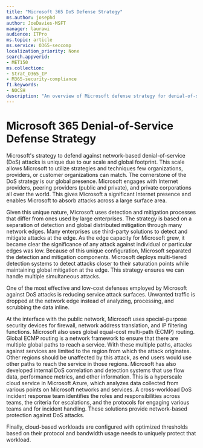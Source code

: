 ```yaml
---
title: "Microsoft 365 DoS Defense Strategy"
ms.author: josephd
author: JoeDavies-MSFT
manager: laurawi
audience: ITPro
ms.topic: article
ms.service: O365-seccomp
localization_priority: None
search.appverid:
- MET150
ms.collection:
- Strat_O365_IP
- M365-security-compliance
f1.keywords:
- NOCSH
description: "An overview of Microsoft defense strategy for denial-of-service (DoS) attacks."
---
```


# Microsoft 365 Denial-of-Service Defense Strategy

Microsoft's strategy to defend against network-based denial-of-service (DoS) attacks is unique due to our scale and global footprint. This scale allows Microsoft to utilize strategies and techniques few organizations, providers, or customer organizations can match. The cornerstone of the DoS strategy is our global presence. Microsoft engages with Internet providers, peering providers (public and private), and private corporations all over the world. This gives Microsoft a significant Internet presence and enables Microsoft to absorb attacks across a large surface area.

Given this unique nature, Microsoft uses detection and mitigation processes that differ from ones used by large enterprises. The strategy is based on a separation of detection and global distributed mitigation through many network edges. Many enterprises use third-party solutions to detect and mitigate attacks at the edge. As the edge capacity for Microsoft grew, it became clear the significance of any attack against individual or particular edges was low. Because of this unique configuration, Microsoft separated the detection and mitigation components. Microsoft deploys multi-tiered detection systems to detect attacks closer to their saturation points while maintaining global mitigation at the edge. This strategy ensures we can handle multiple simultaneous attacks.

One of the most effective and low-cost defenses employed by Microsoft against DoS attacks is reducing service attack surfaces. Unwanted traffic is dropped at the network edge instead of analyzing, processing, and scrubbing the data inline.

At the interface with the public network, Microsoft uses special-purpose security devices for firewall, network address translation, and IP filtering functions. Microsoft also uses global equal-cost multi-path (ECMP) routing. Global ECMP routing is a network framework to ensure that there are multiple global paths to reach a service. With these multiple paths, attacks against services are limited to the region from which the attack originates. Other regions should be unaffected by this attack, as end users would use other paths to reach the service in those regions. Microsoft has also developed internal DoS correlation and detection systems that use flow data, performance metrics, and other information. This is a hyperscale cloud service in Microsoft Azure, which analyzes data collected from various points on Microsoft networks and services. A cross-workload DoS incident response team identifies the roles and responsibilities across teams, the criteria for escalations, and the protocols for engaging various teams and for incident handling. These solutions provide network-based protection against DoS attacks.

Finally, cloud-based workloads are configured with optimized thresholds based on their protocol and bandwidth usage needs to uniquely protect that workload.
